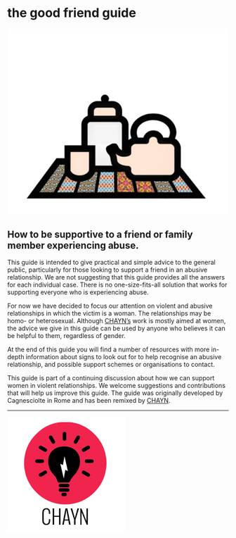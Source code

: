 # the good friend guide

![](assets/The_good_friend_guide.gif)

## How to be supportive to a friend or family member experiencing abuse.

This guide is intended to give practical and simple advice to the general public, particularly for those looking to support a friend in an abusive relationship. We are not suggesting that this guide provides all the answers for each individual case. There is no one-size-fits-all solution that works for supporting everyone who is experiencing abuse.

For now we have decided to focus our attention on violent and abusive relationships in which the victim is a woman. The relationships may be homo- or heterosexual. Although [CHAYN’s](http://chayn.co) work is mostly aimed at women, the advice we give in this guide can be used by anyone who believes it can be helpful to them, regardless of gender.

At the end of this guide you will find a number of resources with more in-depth information about signs to look out for to help recognise an abusive relationship, and possible support schemes or organisations to contact.
 
This guide is part of a continuing discussion about how we can support women in violent relationships. We welcome suggestions and contributions that will help us improve this guide. The guide was originally developed by Cagnesciolte in Rome and has been remixed by [CHAYN](http://chayn.co).

---
![](assets/chayn_logo_small.png)
